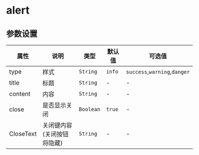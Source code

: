 # alert

<template>
    <coding
        :code="def"
        title="简单的"
        content="有4种样式"
        lang="html"
    >
        <y-alert content="一个小小的alert"></y-alert>
        <y-alert content="一个小小的alert" type="success"></y-alert>
        <y-alert content="一个小小的alert" type="warning"></y-alert>
        <y-alert content="一个小小的alert" type="danger"></y-alert>
    </coding>
    <coding
        :code="def"
        title="内容"
        content="内容多的可以这样使用"
        lang="html"
    >
        <y-alert title="一个小小的alert" type="danger" content="一个小小的alert"></y-alert>
        <y-alert title="一个小小的alert" type="danger" content="一个小小的alert" close-text="删除"></y-alert>
    </coding>
</template>
<script>
let def =
`<template>
    <y-alert content="一个小小的alert"></y-alert>
    <y-alert content="一个小小的alert" type="success"></y-alert>
    <y-alert content="一个小小的alert" type="warning"></y-alert>
    <y-alert content="一个小小的alert" type="danger"></y-alert>
</template>`
let cont =
`<template>
    <y-alert content="一个小小的alert" type="danger" content="一个小小的alert"></y-alert>
    <y-alert content="一个小小的alert" type="danger" content="一个小小的alert" close-text="删除"></y-alert>
</template`
export default {
    data(){
        return {
            def:def
        }
    }
}
</script>

## 参数设置

|    属性   |            说明            |    类型   | 默认值 |            可选值            |
| --------- | -------------------------- | --------- | ------ | ---------------------------- |
| type      | 样式                       | `String`  | `info` | `success`,`warning`,`danger` |
| title     | 标题                       | `String`  | -      | -                            |
| content   | 内容                       | `String`  | -      | -                            |
| close     | 是否显示关闭               | `Boolean` | `true` | -                            |
| CloseText | 关闭键内容(关闭按钮将隐藏) | `String`  | -      | -                             |
